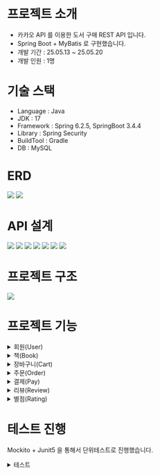 # 프로젝트 소개

- 카카오 API 를 이용한 도서 구매 REST API 입니다.
- Spring Boot + MyBatis 로 구현했습니다.
- 개발 기간 : 25.05.13 ~ 25.05.20
- 개발 인원 : 1명

# 기술 스택

- Language : Java
- JDK : 17
- Framework : Spring 6.2.5, SpringBoot 3.4.4
- Library :  Spring Security
- BuildTool : Gradle
- DB : MySQL

# ERD
<img src="https://github.com/user-attachments/assets/093fae6a-9bc7-4da6-be31-f7ce38272791"/>
<img src="https://github.com/user-attachments/assets/448e50ea-12ea-473b-890a-e3d71882e729"/>


# API 설계
<img src="https://github.com/user-attachments/assets/61f0071f-ca23-482d-b99d-c5b31d0c8577"/>
<img src="https://github.com/user-attachments/assets/5cd6b073-0e26-4a02-baf8-5744e72b32f6"/>
<img src="https://github.com/user-attachments/assets/a5b0ccc0-2c4f-4e5f-b192-7b7303e1a7a7"/>
<img src="https://github.com/user-attachments/assets/ca703ad4-1363-47cc-877c-b0fefc4d3e03"/>
<img src="https://github.com/user-attachments/assets/6b0f1886-c9e7-433a-9d04-5614fadf083f"/>
<img src="https://github.com/user-attachments/assets/6411a4b5-399e-4bda-939e-95d0e7dc05c7"/>
<img src="https://github.com/user-attachments/assets/1600162f-4b57-4be3-b516-2d5ac00d32c5"/>

# 프로젝트 구조
<img src="https://github.com/user-attachments/assets/7496a76d-190f-4152-adae-bc9496f26a20"/>

# 프로젝트 기능

<details>
<summary>회원(User)</summary>

- 내 정보 조회
- 회원 단건 조회
- 회원 전체 조회
- 회원 가입
- 로그인
- 회원 정보 수정
- 회원 탈퇴
- 회원 삭제

</details>

<details>
<summary>책(Book)</summary>

- 책 단건 조회
- 책 전체 조회
- 책 생성
- 책 수정
- 책 삭제

</details>

<details>
<summary>장바구니(Cart)</summary>

- 장바구니 전체 조회
- 장바구니 단건 조회
- 현재 내가 담은 장바구니 조회
- 장바구니 생성
- 장바구니 수정
- 장바구니 삭제

</details>

<details>
<summary>주문(Order)</summary>

- 주문 단건 조회
- 주문 전체 조회
- 현재 내가 주문한 주문 조회
- 주문 생성<br>
    + 회원의 장바구니에 존재하고 있는 책에서만 주문 생성이 가능하며, 주문생성이 완료 될 경우에 장바구니 정보는 삭제시킵니다.<br>
    + 장바구니 품목 개수보다 더 많이 주문 할 경우 예외가 발생합니다.<br>
    + 회원은 주문을 생성할떄 원하는 마일리지 만큼 사용할수있으며 가지고 있는 마일리지 보다 많은 마일리지를 입력하면 예외가 발생합니다<br>

- 주문 취소<br>
    + 회원은 주문 상태가 PENDING, COMPLETE 일때만 주문 취소가 가능하다<br>
    + FAIL, CANCEL 일때는 예외가 발생한다<br>

</details>

<details>
<summary>결제(Pay)</summary>

- 결제 단건 조회
- 결제 전체 조회
- 내가 결제한 결제 조회
- 결제 생성
- 결제 취소<br>
    + 결제 상태가 COMPLETE 일때만 결제 취소가 가능하다<br>
    + FAIL, CANCEL 일때는 예외가 발생한다<br>

</details>


<details>
<summary>리뷰(Review)</summary>

+회원은 구매한 책에 대해서 리뷰를 남길 수 있으며, 리뷰를 작성할떄 별점(Rating)이 1:1 로 생성된다<br>

- 리뷰 단건 조회
- 리뷰 전체 조회
- 내가 등록한 리뷰 조회
- 리뷰 생성
- 리뷰 수정
- 리뷰 삭제

</details>

<details>
<summary>별점(Rating)</summary>

- 책 별점 그룹 조회
- 책 평균 별점 조회
- 특정 사용자의 책 별점 조회

</details>

# 테스트 진행
Mockito + Junit5 을 통해서 단위테스트로 진행했습니다.


<details>
<summary>테스트</summary>

- 회원(User)<br>
  <img src="https://github.com/user-attachments/assets/84d41d85-9b11-4cbb-8d27-dc00c0eddabb"/>


- 책(Book)<br>
  <img src="https://github.com/user-attachments/assets/e9a03ef6-ac03-4c48-889c-2870c74cce2a"/>

- 장바구니(Cart)<br>
  <img src="https://github.com/user-attachments/assets/ba33ff20-18ec-42a2-bb5b-589adeab665b"/>

- 주문(Order)<br>
  <img src="https://github.com/user-attachments/assets/2aa7db97-8cc3-4631-a7bd-e214768eb44a"/>

- 결제(Pay)<br>
  <img src="https://github.com/user-attachments/assets/90820a01-332b-47fe-8f54-0fa902697399"/>

- 리뷰(Review)<br>
  <img src="https://github.com/user-attachments/assets/21f0514e-89da-4c6e-b72e-ac189e473e80"/>

  
- 별점(Rating)<br>
  <img src="https://github.com/user-attachments/assets/d6876f50-5328-4d45-b426-1d5f531eef17"/>



</details>




